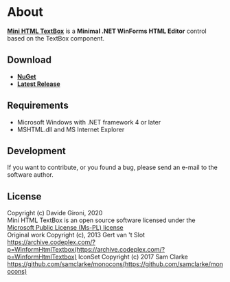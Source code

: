 About
===

**[Mini HTML TextBox](https://github.com/davidegironi/minihtmltextbox)** is a **Minimal .NET WinForms HTML Editor** control based on the TextBox component.

## Download

+ **[NuGet](https://www.nuget.org/packages/DG.MiniHTMLTextBox)**
+ **[Latest Release](../../releases/latest)**

## Requirements

* Microsoft Windows with .NET framework 4 or later
* MSHTML.dll and MS Internet Explorer

## Development

If you want to contribute, or you found a bug, please send an e-mail to the software author.

## License

Copyright (c) Davide Gironi, 2020  
Mini HTML TextBox is an open source software licensed under the [Microsoft Public License (Ms-PL) license](http://opensource.org/licenses/MS-PL)  
Original work Copyright (c), 2013 Gert van 't Slot https://archive.codeplex.com/?p=WinformHtmlTextbox(https://archive.codeplex.com/?p=WinformHtmlTextbox)
IconSet Copyright (c) 2017 Sam Clarke https://github.com/samclarke/monocons(https://github.com/samclarke/monocons)
